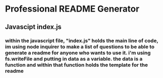 # Professional README Generator 

## Javascipt index.js
### within the javascript file, "index.js" holds the main line of code, im using node inquirer to make a list of questions to be able to generate a readme for anyone who wants to use it. i'm using fs.writeFile and putting in data as a variable. the data is a function and within that function holds the template for the readme 